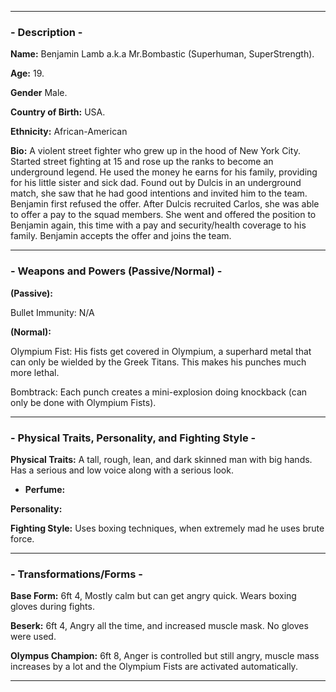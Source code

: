 -----

### - Description -

**Name:** Benjamin Lamb a.k.a Mr.Bombastic (Superhuman, SuperStrength). 

**Age:** 19.

**Gender** Male.

**Country of Birth:** USA.

**Ethnicity:** African-American

**Bio:** A violent street fighter who grew up in the hood of New York City. Started street fighting at 15 and rose up the ranks to become an underground legend. He used the money he earns for his family, providing for his little sister and sick dad. Found out by Dulcis in an underground match, she saw that he had good intentions and invited him to the team. Benjamin first refused the offer. After Dulcis recruited Carlos, she was able to offer a pay to the squad members. She went and offered the position to Benjamin again, this time with a pay and security/health coverage to his family. Benjamin accepts the offer and joins the team. 

-----
### - Weapons and Powers (Passive/Normal) -

**(Passive):**

Bullet Immunity: N/A

**(Normal):**

Olympium Fist: His fists get covered in Olympium, a superhard metal that can only be wielded by the Greek Titans. This makes his punches much more lethal.

Bombtrack: Each punch creates a mini-explosion doing knockback (can only be done with Olympium Fists).

-----
### - Physical Traits, Personality, and Fighting Style -

**Physical Traits:** A tall, rough, lean, and dark skinned man with big hands. Has a serious and low voice along with a serious look. 
- **Perfume:** 

**Personality:**

**Fighting Style:** Uses boxing techniques, when extremely mad he uses brute force.

-----
### - Transformations/Forms -

**Base Form:** 6ft 4, Mostly calm but can get angry quick. Wears boxing gloves during fights.

**Beserk:** 6ft 4, Angry all the time, and increased muscle mask. No gloves were used.

**Olympus Champion:** 6ft 8, Anger is controlled but still angry, muscle mass increases by a lot and the Olympium Fists are activated automatically.

-----
